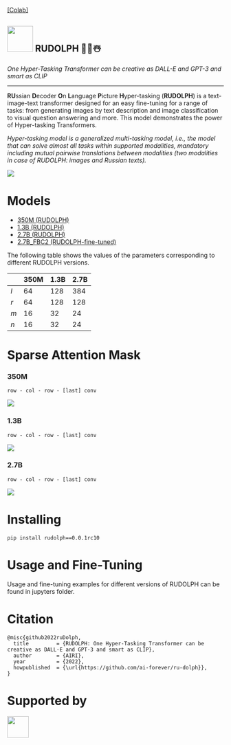 [[Colab]](https://colab.research.google.com/drive/1gmTDA13u709OXiAeXWGm7sPixRhEJCga?usp=sharing)


## <img src="https://raw.githubusercontent.com/sberbank-ai/ru-dolph/master/pics/rudolph.png?token=GHSAT0AAAAAABQH6MST7ZEGAF274DV33K7KYOYRSBQ" height="60"/> RUDOLPH 🦌🎄☃️

*One Hyper-Tasking Transformer can be creative as DALL-E and GPT-3 and smart as CLIP*

---

**RU**ssian **D**ecoder **O**n **L**anguage **P**icture **H**yper-tasking (**RUDOLPH**) is a text-image-text transformer designed for an easy fine-tuning for a range of tasks: from generating images by text description and image classification to visual question answering and more. This model demonstrates the power of Hyper-tasking Transformers.

*Hyper-tasking model is a generalized multi-tasking model, i.e., the model that can solve almost all tasks within supported modalities, mandatory including mutual pairwise translations between modalities (two modalities in case of RUDOLPH: images and Russian texts).*

![](./pics/scheme.jpg)

# Models
+ [350M (RUDOLPH)](https://huggingface.co/sberbank-ai/RUDOLPH-350M)
+ [1.3B (RUDOLPH)](https://huggingface.co/sberbank-ai/RUDOLPH-1.3B)
+ [2.7B (RUDOLPH)](https://huggingface.co/sberbank-ai/RUDOLPH-2.7B)
+ [2.7B_FBC2 (RUDOLPH-fine-tuned)](https://huggingface.co/sberbank-ai/RUDOLPH-2.7B-FBC2)

The following table shows the values of the parameters corresponding to different RUDOLPH versions.

|     | 350M | 1.3B | 2.7B |
|-----|------|------|------|
| _l_ | 64   | 128  | 384  |
| _r_ | 64   | 128  | 128  |
| _m_ | 16   | 32   | 24   |
| _n_ | 16   | 32   | 24   |

# Sparse Attention Mask

### 350M

`row - col - row - [last] conv`

![](./pics/attention_masks_350m.png)

### 1.3B

`row - col - row - [last] conv`

![](./pics/attention_masks_1300m.png)

### 2.7B

`row - col - row - [last] conv`

![](./pics/attention_masks_2700m.png)

# Installing
```
pip install rudolph==0.0.1rc10
```
# Usage and Fine-Tuning

Usage and fine-tuning examples for different versions of RUDOLPH can be found in jupyters folder.

# Citation

```
@misc{github2022ruDolph,
  title         = {RUDOLPH: One Hyper-Tasking Transformer can be creative as DALL-E and GPT-3 and smart as CLIP},
  author        = {AIRI},
  year          = {2022},
  howpublished  = {\url{https://github.com/ai-forever/ru-dolph}},
}
```

# Supported by

[<img src="https://raw.githubusercontent.com/sberbank-ai/ru-dolph/master/pics/logo/airi-logo.png" height="50"/>](https://airi.net)
